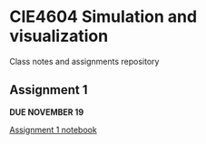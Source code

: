 # CIE4604 Simulation and visualization

Class notes and assignments repository

## Assignment 1
**DUE NOVEMBER 19**

[Assignment 1 notebook](assignment1\TemplateAssignment1.ipynb)
